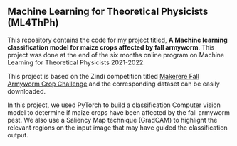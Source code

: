 ## Machine Learning for Theoretical Physicists (ML4ThPh)
This repository contains the code for my project titled, __A Machine learning classification model for maize crops affected by fall armyworm__. This project was done at the end of the six months online program on Machine Learning for Theoretical Physicists 2021-2022.

This project is based on the Zindi competition titled [Makerere Fall Armyworm Crop Challenge](https://zindi.africa/competitions/makerere-fall-armyworm-crop-challenge) and the corresponding dataset can be easily downloaded. 

In this project, we used PyTorch to build a classification Computer vision model to determine if maize crops have been affected by the fall armyworm pest. We also use a Saliency Map technique (GradCAM) to highlight the relevant regions on the input image that may have guided the classification output.
